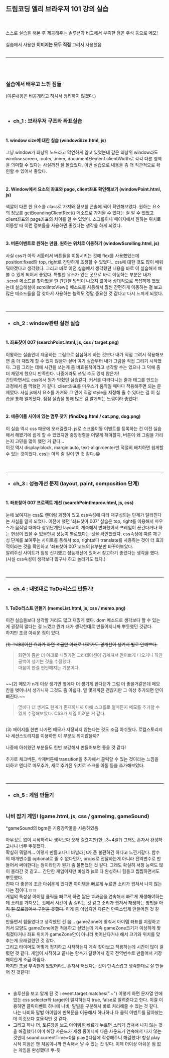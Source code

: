 ## 드림코딩 엘리 브라우저 101 강의 실습

<br><br>
스스로 실습을 해본 후 제공해주는 솔루션과 비교해서 부족한 점은 주석 등으로 메모!
<br><br>
실습에서 사용한 **이미지는 모두 직접** 그려서 사용했음
<br><br>

---

<br><br>

### 실습에서 배우고 느낀 점들

(이론내용은 비공개라고 하셔서 정리하지 않겠다.)
<br><br><br>

- ### ch_1 : 브라우저 구조와 좌표실습<br><br>

#### 1. window size에 대한 실습 (windowSize.html, js)<br>

그냥 window가 최상위 노드라고 막연하게 알고 있었는데 같은 최상위 window라도 window.screen, .outer, .inner, documentElement.clientWidth로 각각 다른 영역을 의미할 수 있다는 사실까진 잘 몰랐었다. 이번 실습으로 내용을 좀 더 직관적으로 확인할 수 있어서 좋았다.
<br><br>

#### 2. Window에서 요소의 좌표와 page, client좌표 확인해보기 (windowPoint.html, js)<br>

색깔이 다른 한 요소를 class로 가져와 정보를 콘솔에 찍어 확인해보았다. 원하는 요소의 정보를 getBoundingClientRect() 메소드로 가져올 수 있다는 걸 알 수 있었고 client좌표와 page좌표의 차이를 알 수 있었다. 스크롤이나 페이지에서 원하는 위치로 이동할 때 이런 정보들을 사용하면 좋겠다는 생각을 하게 되었다.
<br><br>

#### 3. 버튼이벤트로 원하는 만큼, 원하는 위치로 이동하기 (windowScrolling.html, js)<br>

사실 css가 아직 서툴러서 버튼들을 이동시키는 것에 flex를 사용했었는데 position:fixed와 top, right로 간단하게 조정할 수 있었다.. css에 대한 것도 많이 배워둬야겠다고 생각했다. 그리고 바로 이전 실습에서 생각했던 내용을 바로 이 실습해서 해볼 수 있게 되어서 좋았다. 특별한 요소가 있는 곳으로 바로 이동하는 부분은 내가 .scroll 메소드를 찾아봤을 땐 간단한 방법이 나오지 않아서 상대적으로 복잡하게 했었는데 실습해설에 scrollIntoView() 메소드를 사용해서 훨씬 간편하게 이동하는 걸 보고 많은 메소드들을 잘 찾아서 사용하는 능력도 정말 중요한 것 같다고 다시 느끼게 되었다.
<br><br><br>

---

- ### ch_2 : window관련 실전 실습<br><br>

#### 1. 좌표찾아 007 (searchPoint.html, js, css / target.png)<br>

이왕하는 실습인데 제공하는 그림으로 심심하게 하는 것보다 내가 직접 그려서 적용해보면 좀 더 재밌게 할 수 있지 않을까 싶어 여기 실습부터 내가 그림을 직접 그리기 시작했다. 그림 그리는 데에 시간을 쓰는게 좀 비효율적이라고 생각할 수는 있으나 그 덕에 좀 더 재밌게 했으니 만족한다. 나중에라도 쓰일 수도 있지 않은가!<br>
간단하면서도 css에서 뭔가 막혔던 실습같다. 커서를 따라다니는 줄과 태그를 만드는 과정에서 좀 막혔던 거 같다. client좌표를 마우스가 움직일 때마다 적용해주면 되는 문제였다. 사실 js에서 요소를 가져와 그 안에 직접 style을 지정해 줄 수 있다는 걸 이 실습을 통해 알게됐다. 점점 실습을 통해 많은 걸 알게되는 느낌이라 좋았다!
<br><br>

#### 2. 애옹이들 사이에 있는 멈무 찾기 (findDog.html / cat.png, dog.png)<br>

이 실습 역시 css 때문에 오래걸렸다. js로 스크롤이동 이벤트를 등록하는 건 이전 실습해서 해봤기에 쉽게 할 수 있었지만 중앙정렬을 어떻게 해야할지, 버튼이 왜 그림을 가리는지 고민을 많이 했던 거 같다...<br>
이것 역시 display:block, margin:auto, text-align:center만 적절히 배치하면 쉽게할 수 있는 것이었다. css는 아직 갈 길이 먼 것 같다.😂
<br><br><br>

---

- ### ch_3 : 성능개선 문제 (layout, paint, composition 단계)<br><br>

#### 1. 좌표찾아 007 프로젝트 개선 (searchPointImprov.html, js, css)<br>

눈에 보여지는 css도 렌더링 과정이 있고 css속성에 따라 재구성되는 단계가 달라진다는 사실을 알게 되었다. 이전에 했던 '좌표찾아 007' 실습은 top, right를 이용해서 마우스가 움직일 때마다 상위단계인 layout이 계속해서 변화했어서 프레임이 끊긴다거나 하는 현상이 있을 수 있을만큼 성능이 별로였다는 것을 확인했었다. css속성에 따른 재구성 단계를 보여주는 사이트를 통해서 top, right보다 translate를 사용하는 것이 더 효과적이라는 것을 확인하고 '좌표찾아 007'코드의 js부분만 바꾸어보았다.<br>
알려주신 사이트가 엄청 신기했고 성능개선에 있어서 참고하기 좋겠다는 생각을 했다. (사실 css속성이 생각보다 많구나 하고 놀라기도 했다.)
<br><br><br>

---

- ### ch_4 : 내멋대로 ToDo리스트 만들기!<br><br>

#### 1. ToDo리스트 만들기 (memoList.html, js, css / memo.png)<br>

이전 실습들보다 생각할 거리도 많고 재밌게 했다. dom 메소드로 생각보다 할 수 있는게 굉장히 많다는 걸 느꼈고 뭔가 내가 생각한대로 만들어지니까 뿌듯했던 것같다. <br>하지만 조금 아쉬운 점이 있다.<br> <br>
~~(1) 그라데이션 효과가 화면 조금만 아래로 내려가도 경계선이 생겨서 별로 안예쁘다.~~<br>

> 화면이 좀만 더 아래로 내려가면 그라데이션이 경계져서 안이쁘게 나오거나 하얀 공백이 생기는 것을 수정했다. <br>마음이 한결 편안해지는 기분이다. <br>
<br>
 ~~(2) 메모가 n개 이상 생기면 옆에다 더 생기게 한다던가 그럼 더 좋을거같은데 메모칸을 벗어나서 생기니까 그것도 좀 아쉽다. 열 몇개까진 괜찮지만 그 이상 추가되면 안이뻐진다.~~<br>

>옆에다 더 생겨도 한계가 존재하니까 아에 스크롤로 얼마든지 메모를 추가할 수 있게 수정해보았다. CSS가 제일 어려운 거 같다.<br>
<br>
(3) 페이지를 한번 나가면 메모가 저장되지 않는다는 것도 조금 아쉬웠다. 로컬스토리지나 세션스토리지를 이용하면 이 부분도 되지않을까? <br>
<br>
나중에 아쉬웠던 부분들도 한번 보강해서 만들어보면 좋을 것 같다!<br>
<br>
추가로 체크버튼, 삭제버튼에 transition을 추가해서 클릭할 수 있는 것이라는 느낌을 더하고 엔터로 메모추가, 새로 추가된 위치로 스크롤 이동 등을 추가해보았다.
<br><br><br>

---

- ### ch_5 : 게임 만들기<br><br>

### 나비 잡기 게임! (game.html, js, css / gameImg, gameSound)<br>
*gameSound의 bgm은 기증창작물을 사용하였음   <br><br>
아무것도 없이 시작하려니 생각보다 오래 걸렸지만(한...3~4일?) 그래도 혼자서 완성하고나니 너무 뿌듯했다.   
확실히 뭐랄까... 이렇게 만들고나니 바닐라 js가 좀 불편하긴 하다고 느낀거같다. 함수의 매개변수를 optional로 줄 수 없다던가, props로 전달하는게 아니라 전역변수로 만들어서 써야한다는 점이라던가 뭔가 좀 불편했던 것 같다. 그래도 확실히 서칭 능력도 많이 올라간 것 같고... 간단한 게임이지만 바닐라 js로 다 완성하니 힘들고 찝찝하면서도 뿌듯했다.    
진짜 다 좋은데 조금 아쉬운게 있다면 아이템을 빠르게 누르면 소리가 겹쳐서 나지 않는다는 점이다.ㅠㅠ     
게임의 특성상 아이템 클릭을 빠르게 하면 짧은 효과음을 연속해서 빠르게 재생해야하는데 소리를 가져오는 것에서 시간이 좀 걸리는 것 같고 ~~소리가 겹쳐서 재생하는 방법을 아직 잘 모르겠어서 구현을 못했다.~~    이게 좀 아쉽지만 다른건 만족스럽게 만들어진 것 같다.    
만들면서 힘들었다고 생각했던 건 음... gameZone에 맞춰서 아이템 좌표를 지정하고 커서 모양도 gameZone에만 적용하고 싶었는데 계속 gameZone크기가 이상하게 맞춰졌다거나 좌표 위치가 gameZone안이 아니라 벗어난다거나 해서 크기와 위치를 맞추는게 오래걸렸던 것 같다.   
그리고 타이머도 어떻게 정지하고 시작하는지 계속 찾아보고 적용하는데 시간이 많이 걸렸던 것 같다. 게임이 시작하고 끝나는 함수가 달랐어서 결국 전역변수로 만들어서 저장해야한게 조금 아쉽다.    
하지만 조금 부족한게 있었더라도 혼자서 해냈다는 것이 만족스럽고 생각한대로 잘 만들어 진 것같다!   
<br><br>
- 솔루션을 보고 알게 된 것 : event.target.matches(".~") 이렇게 하면 문자열 안에 있는 css selecter와 target이 일치하는지 true, false로 알려준다고 한다. 이걸 이용하면 클릭이벤트 하나에 나비, 말벌을 구분해서 바로 처리해줄 수 있는 것 같다. 나는 나비와 말벌 아이템에 반복문을 이용해서 하나하나 다 클릭 이벤트를 달아놨는데 이것보다 효율적인 것 같다.   <br>
- 그리고 하나 더, 토론창을 보고 아이템을 빠르게 누르면 소리가 겹쳐서 나지 않는 것을 해결했다! 이미 해당 사운드가 재생 중이니까 다음 사운드가 연속해서 나지 않는 것인데 sound.currentTime=0을 play()다음에 작성해주니 해결했다! 항상 play시작 지점은 맨 처음이니까 연속해서 날 수 있는 것 같다. 이제 더이상 아쉬운 점 없는 게임을 완성했다! 뿌-듯
